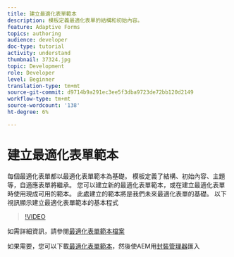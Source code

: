 ```yaml
---
title: 建立最適化表單範本
description: 模板定義最適化表單的結構和初始內容。
feature: Adaptive Forms
topics: authoring
audience: developer
doc-type: tutorial
activity: understand
thumbnail: 37324.jpg
topic: Development
role: Developer
level: Beginner
translation-type: tm+mt
source-git-commit: d9714b9a291ec3ee5f3dba9723de72bb120d2149
workflow-type: tm+mt
source-wordcount: '138'
ht-degree: 6%

---
```



# 建立最適化表單範本

每個最適化表單都以最適化表單範本為基礎。 模板定義了結構、初始內容、主題等，自適應表單將繼承。 您可以建立新的最適化表單範本，或在建立最適化表單時使用現成可用的範本。
此處建立的範本將是我們未來最適化表單的基礎。
以下視訊顯示建立最適化表單範本的基本程式

>[!VIDEO](https://video.tv.adobe.com/v/37324/quality=9)

如需詳細資訊，請參閱[最適化表單範本檔案](https://docs.adobe.com/content/help/en/experience-manager-65/forms/adaptive-forms-advanced-authoring/template-editor.html)

如果需要，您可以下載[最適化表單範本](assets/peak-application-template.zip)，然後使AEM用[封裝管理器](http://localhost:4502/crx/packmgr/index.jsp)匯入




